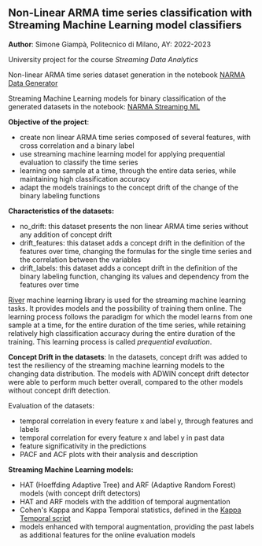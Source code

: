 ## Non-Linear ARMA time series classification with Streaming Machine Learning model classifiers

**Author**: Simone Giampà, Politecnico di Milano, AY: 2022-2023

University project for the course *Streaming Data Analytics*

Non-linear ARMA time series dataset generation in the notebook [NARMA Data Generator](NARMA_Data_Generator.ipynb)

Streaming Machine Learning models for binary classification of the generated datasets in the notebook: [NARMA Streaming ML](NARMA_Streaming_ML_Evaluation.ipynb)

**Objective of the project**:

- create non linear ARMA time series composed of several features, with cross correlation and a binary label
- use streaming machine learning model for applying prequential evaluation to classify the time series
- learning one sample at a time, through the entire data series, while maintaining high classification accuracy
- adapt the models trainings to the concept drift of the change of the binary labeling functions

**Characteristics of the datasets:**

- no_drift: this dataset presents the non linear ARMA time series without any addition of concept drift
- drift_features: this dataset adds a concept drift in the definition of the features over time, changing the formulas for the single time series and the correlation between the variables
- drift_labels: this dataset adds a concept drift in the definition of the binary labeling function, changing its values and dependency from the features over time


[River](https://riverml.xyz/0.15.0/) machine learning library is used for the streaming machine learning tasks. It provides models and the possibility of training them online. The learning process follows the paradigm for which the model learns from one sample at a time, for the entire duration of the time series, while retaining relatively high classification accuracy during the entire duration of the training. This learning process is called *prequential evaluation*.

**Concept Drift in the datasets**:
In the datasets, concept drift was added to test the resiliency of the streaming machine learning models to the changing data distribution. The models with ADWIN concept drift detector were able to perform much better overall, compared to the other models without concept drift detection. 

Evaluation of the datasets:
- temporal correlation in every feature x and label y, through features and labels
- temporal correlation for every feature x and label y in past data
- feature significativity in the predictions
- PACF and ACF plots with their analysis and description

**Streaming Machine Learning models:**
- HAT (Hoeffding Adaptive Tree) and ARF (Adaptive Random Forest) models (with concept drift detectors)
- HAT and ARF models with the addition of temporal augmentation
- Cohen's Kappa and Kappa Temporal statistics, defined in the [Kappa Temporal script](kappa_t.py)
- models enhanced with temporal augmentation, providing the past labels as additional features for the online evaluation models
